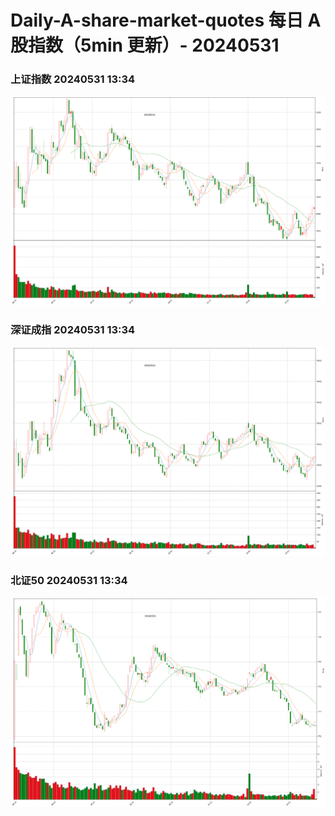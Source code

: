 
# Daily-A-share-market-quotes 每日 A 股指数（5min 更新）- 20240531

### 上证指数 20240531 13:34
![](./fig/2024/5/20240531-sh000001.png)

### 深证成指 20240531 13:34
![](./fig/2024/5/20240531-sz399001.png)

### 北证50 20240531 13:34
![](./fig/2024/5/20240531-bj899050.png)
